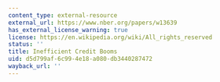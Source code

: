 ```yaml
---
content_type: external-resource
external_url: https://www.nber.org/papers/w13639
has_external_license_warning: true
license: https://en.wikipedia.org/wiki/All_rights_reserved
status: ''
title: Inefficient Credit Booms
uid: d5d799af-6c99-4e18-a080-db3440287472
wayback_url: ''
---
```

